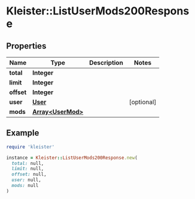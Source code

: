 # Kleister::ListUserMods200Response

## Properties

| Name | Type | Description | Notes |
| ---- | ---- | ----------- | ----- |
| **total** | **Integer** |  |  |
| **limit** | **Integer** |  |  |
| **offset** | **Integer** |  |  |
| **user** | [**User**](User.md) |  | [optional] |
| **mods** | [**Array&lt;UserMod&gt;**](UserMod.md) |  |  |

## Example

```ruby
require 'kleister'

instance = Kleister::ListUserMods200Response.new(
  total: null,
  limit: null,
  offset: null,
  user: null,
  mods: null
)
```

